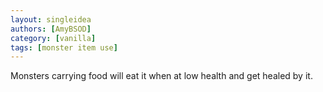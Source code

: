 ```yaml
---
layout: singleidea
authors: [AmyBSOD]
category: [vanilla]
tags: [monster item use]
---
```

Monsters carrying food will eat it when at low health and get healed by it.
